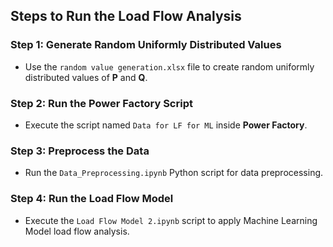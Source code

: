 ## Steps to Run the Load Flow Analysis

### Step 1: Generate Random Uniformly Distributed Values
- Use the `random value generation.xlsx` file to create random uniformly distributed values of **P** and **Q**.

### Step 2: Run the Power Factory Script
- Execute the script named `Data for LF for ML` inside **Power Factory**.

### Step 3: Preprocess the Data
- Run the `Data_Preprocessing.ipynb` Python script for data preprocessing.

### Step 4: Run the Load Flow Model
- Execute the `Load Flow Model 2.ipynb` script to apply Machine Learning Model load flow analysis.
